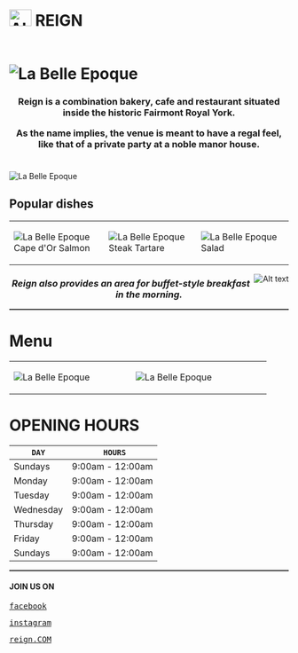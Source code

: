 

# <img src="https://encrypted-tbn0.gstatic.com/images?q=tbn:ANd9GcRtwTaWOdySo70vcQgijoH1RJ5XgQHXlA-dJ86Jd50mXB-wlfYQqMU5huyVWdJW3Ux6aiU&usqp=CAU" alt="Alt text" width="40" height="30">  REIGN 





  <h3 align="center"> 



 </h3> 

<hr style="height:0px; border:none; color:#333; background-color:#333;">

# ![La Belle Epoque](https://resizer.otstatic.com/v2/photos/wide-huge/3/26520443.jpg)


 

<h3 align="center"> 

Reign is a combination bakery, cafe and restaurant situated inside the historic Fairmont Royal York.

As the name implies, the venue is meant to have a regal feel, like that of a private party at a noble manor house. </h3> 
#

![La Belle Epoque](https://media.blogto.com/listings/20190716-Reign20.jpg?w=2048&cmd=resize_then_crop&height=1365&quality=70 )



## Popular dishes

<table>
<tr>
<td width="34%">

![La Belle Epoque](https://resizer.otstatic.com/v2/photos/wide-large/1/49209007.jpg )
Cape d'Or Salmon
</td>
<td width="33%">


![La Belle Epoque](https://resizer.otstatic.com/v2/photos/wide-large/1/46835737.jpg )
Steak Tartare
</td>
<td width="33%">


![La Belle Epoque](https://resizer.otstatic.com/v2/photos/wide-large/1/42899162.jpg)
Salad
</td>
</tr>
</table>





<img src="https://media.blogto.com/uploads/2019/07/26/1564155291-20190716-Reign21.jpg?w=1400&cmd=resize&height=2500&quality=70" alt="Alt text" align="right">    



<h3 align="center"> 


*Reign also provides an area for buffet-style breakfast in the morning.*
 </h3> 



<hr style="height:2px; border:none; color:#333; background-color:#333;">

# Menu





<table>
<tr>


</td>
<td width="33%">


![La Belle Epoque](https://www.reignandpour.co.nz/wp-content/uploads/2022/12/RP-A3-AllDay-Dec2022-2_web.jpg)

</td>
<td width="36.5%">


![La Belle Epoque](https://www.reignandpour.co.nz/wp-content/uploads/2022/07/6DRINKS.nonalchs.july_.jpg)

</td>
</tr>
</table>



# OPENING HOURS

|      `DAY`     |   ` HOURS`   
| ------------- |:-------------:
|   Sundays   |  9:00am - 12:00am 
|   Monday   |      9:00am - 12:00am 
| Tuesday |      9:00am - 12:00am 
|Wednesday  |      9:00am - 12:00am 
| Thursday  |      9:00am - 12:00am 
| Friday   |      9:00am - 12:00am 
|Sundays  |      9:00am - 12:00am 

<hr style="height:2px; border:none; color:#333; background-color:#333;">

#### JOIN US ON

[<kbd>facebook</kbd>](https://web.facebook.com/ReignRYH/?_rdc=1&_rdr)

[<kbd>instagram</kbd>](https://www.instagram.com/reigntoronto/)

[<kbd>reign.COM</kbd>](https://www.reigntoronto.ca/)

